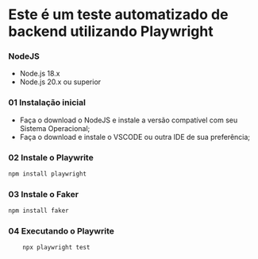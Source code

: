 # Este é um teste automatizado de backend utilizando Playwright

### NodeJS

- Node.js 18.x
- Node.js 20.x ou superior

### 01 Instalação inicial

- Faça o download o NodeJS e instale a versão compatível com seu Sistema Operacional;
- Faça o download e instale o VSCODE ou outra IDE de sua preferência;

### 02 Instale o Playwrite

```bash
npm install playwright
```

### 03 Instale o Faker

```bash
npm install faker
```

### 04 Executando o Playwrite

```bash
    npx playwright test
```
